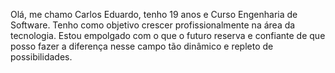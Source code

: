 Olá, me chamo Carlos Eduardo, tenho 19 anos e
Curso Engenharia de Software. Tenho como
objetivo crescer profissionalmente na área da
tecnologia. Estou empolgado com o que o futuro
reserva e confiante de que posso fazer a diferença
nesse campo tão dinâmico e repleto de
possibilidades.
